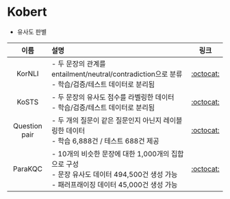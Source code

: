 # Kobert
* 유사도 판별

|이름|설명|링크|
|:--:|:--|:--:|
|KorNLI|- 두 문장의 관계를 entailment/neutral/contradiction으로 분류<br> - 학습/검증/테스트 데이터로 분리됨|[:octocat:](https://github.com/kakaobrain/KorNLUDatasets/tree/master/KorNLI)|
|KoSTS|- 두 문장의 유사도 점수를 라벨링한 데이터<br>- 학습/검증/테스트 데이터로 분리됨|[:octocat:](https://github.com/kakaobrain/KorNLUDatasets/tree/master/KorSTS)|
|Question pair|- 두 개의 질문이 같은 질문인지 아닌지 레이블링한 데이터<br> - 학습 6,888건 / 테스트 688건 제공|[:octocat:]()|
|ParaKQC|- 10개의 비슷한 문장에 대한 1,000개의 집합으로 구성 <br>- 문장 유사도 데이터 494,500건 생성 가능<br>- 패러프래이징 데이터 45,000건 생성 가능|[:octocat:](https://github.com/warnikchow/paraKQC/tree/master/data)|
